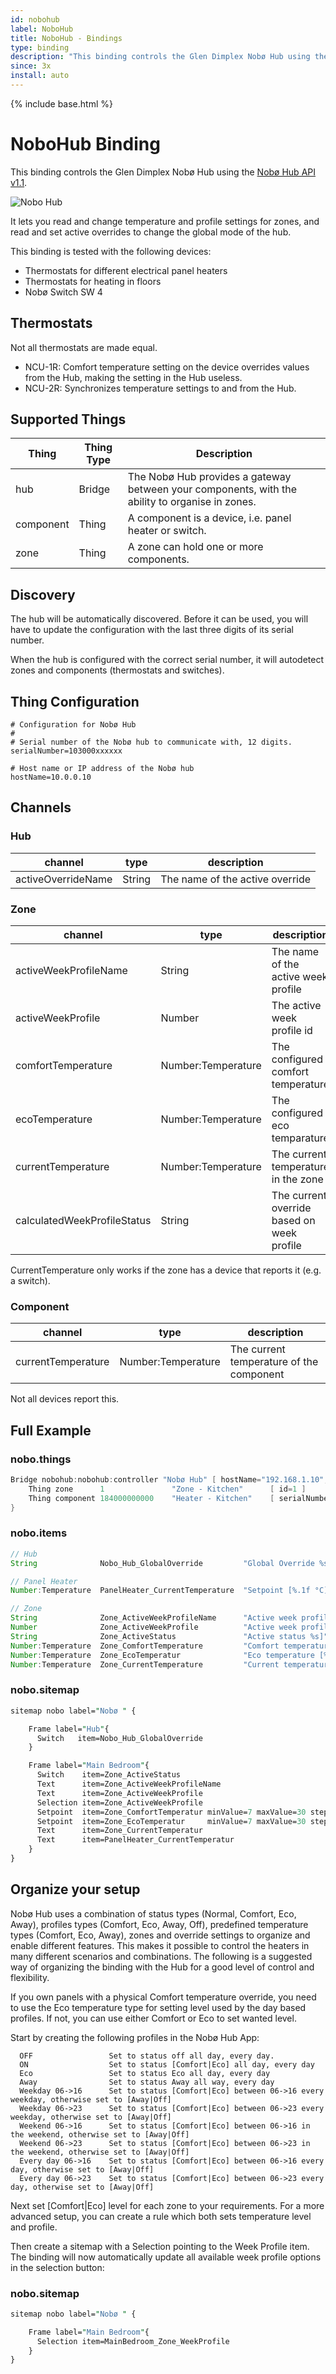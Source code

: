 ```yaml
---
id: nobohub
label: NoboHub
title: NoboHub - Bindings
type: binding
description: "This binding controls the Glen Dimplex Nobø Hub using the <a href='https://www.glendimplex.se/media/15650/nobo-hub-api-v-1-1-integration-for-advanced-users.pdf'>Nobø Hub API v1.1</a>."
since: 3x
install: auto
---
```


<!-- Attention authors: Do not edit directly. Please add your changes to the appropriate source repository -->

{% include base.html %}

# NoboHub Binding

This binding controls the Glen Dimplex Nobø Hub using the <a href="https://www.glendimplex.se/media/15650/nobo-hub-api-v-1-1-integration-for-advanced-users.pdf">Nobø Hub API v1.1</a>.

![Nobo Hub](doc/nobohub.jpg)

It lets you read and change temperature and profile settings for zones, and read and set active overrides to change the global mode of the hub.

This binding is tested with the following devices:

- Thermostats for different electrical panel heaters
- Thermostats for heating in floors
- Nobø Switch SW 4

## Thermostats

Not all thermostats are made equal.

- NCU-1R: Comfort temperature setting on the device overrides values from the Hub, making the setting in the Hub useless.
- NCU-2R: Synchronizes temperature settings to and from the Hub.

## Supported Things

| Thing     | Thing Type | Description                                                                                     |
|-----------|------------|-------------------------------------------------------------------------------------------------|
| hub       | Bridge     | The Nobø Hub provides a gateway between your components, with the ability to organise in zones. |
| component | Thing      | A component is a device, i.e. panel heater or switch.                                           |
| zone      | Thing      | A zone can hold one or more components.                                                         |

## Discovery

The hub will be automatically discovered.
Before it can be used, you will have to update the configuration with the last three digits of its serial number.

When the hub is configured with the correct serial number, it will autodetect zones and components (thermostats and switches).

## Thing Configuration

```text
# Configuration for Nobø Hub
#
# Serial number of the Nobø hub to communicate with, 12 digits.
serialNumber=103000xxxxxx

# Host name or IP address of the Nobø hub
hostName=10.0.0.10
```

## Channels

### Hub

| channel             | type   | description                                         |
|---------------------|--------|-----------------------------------------------------|
| activeOverrideName  | String | The name of the active override                     |

### Zone

| channel                      | type               | description                                |
|------------------------------|--------------------|--------------------------------------------|
| activeWeekProfileName        | String             | The name of the active week profile        |
| activeWeekProfile            | Number             | The active week profile id                 |
| comfortTemperature           | Number:Temperature | The configured comfort temperature         |
| ecoTemperature               | Number:Temperature | The configured eco temparature             |
| currentTemperature           | Number:Temperature | The current temperature in the zone        |
| calculatedWeekProfileStatus  | String             | The current override based on week profile |

CurrentTemperature only works if the zone has a device that reports it (e.g. a switch).

### Component

| channel             | type               | description                              |
|---------------------|--------------------|------------------------------------------|
| currentTemperature  | Number:Temperature | The current temperature of the component |

Not all devices report this.

## Full Example

### nobo.things

```java
Bridge nobohub:nobohub:controller "Nobø Hub" [ hostName="192.168.1.10", serialNumber="103000000000" ] {
    Thing zone      1               "Zone - Kitchen"      [ id=1 ]
    Thing component 184000000000    "Heater - Kitchen"    [ serialNumber="184000000000" ]
}
```

### nobo.items

```java
// Hub
String              Nobo_Hub_GlobalOverride         "Global Override %s"                <heating>       {channel="nobohub:nobohub:controller:activeOverrideName"}

// Panel Heater
Number:Temperature  PanelHeater_CurrentTemperature  "Setpoint [%.1f °C]"                <temperature>   {channel="nobohub:component:controller:184000000000:currentTemperature"}

// Zone
String              Zone_ActiveWeekProfileName      "Active week profile name [%s]"     <calendar>      {channel="nobohub:zone:controller:1:activeWeekProfileName"}
Number              Zone_ActiveWeekProfile          "Active week profile [%d]"          <calendar>      {channel="nobohub:zone:controller:1:activeWeekProfile"}
String              Zone_ActiveStatus               "Active status %s]"                 <heating>       {channel="nobohub:zone:controller:1:calculatedWeekProfileStatus"}
Number:Temperature  Zone_ComfortTemperature         "Comfort temperature [%.1f °C]"     <temperature>   {channel="nobohub:zone:controller:1:comfortTemperature"}
Number:Temperature  Zone_EcoTemperatur              "Eco temperature [%.1f °C]"         <temperature>   {channel="nobohub:zone:controller:1:ecoTemperature"}
Number:Temperature  Zone_CurrentTemperature         "Current temperature [%.1f °C]"     <temperature>   {channel="nobohub:zone:controller:1:currentTemperature"}
```

### nobo.sitemap

```perl
sitemap nobo label="Nobø " {

    Frame label="Hub"{
      Switch   item=Nobo_Hub_GlobalOverride
    }

    Frame label="Main Bedroom"{
      Switch    item=Zone_ActiveStatus
      Text      item=Zone_ActiveWeekProfileName           
      Text      item=Zone_ActiveWeekProfile           
      Selection item=Zone_ActiveWeekProfile           
      Setpoint  item=Zone_ComfortTemperatur minValue=7 maxValue=30 step=1 icon="temperature"
      Setpoint  item=Zone_EcoTemperatur     minValue=7 maxValue=30 step=1 icon="temperature"
      Text      item=Zone_CurrentTemperatur
      Text      item=PanelHeater_CurrentTemperatur
    }
}
```

## Organize your setup

Nobø Hub uses a combination of status types (Normal, Comfort, Eco, Away), profiles types (Comfort, Eco, Away, Off), predefined temperature types (Comfort, Eco, Away), zones and override settings to organize and enable different features.
This makes it possible to control the heaters in many different scenarios and combinations.
The following is a suggested way of organizing the binding with the Hub for a good level of control and flexibility.

If you own panels with a physical Comfort temperature override, you need to use the Eco temperature type for setting level used by the day based profiles.
If not, you can use either Comfort or Eco to set wanted level.

Start by creating the following profiles in the Nobø Hub App:

```text
  OFF                 Set to status off all day, every day.
  ON                  Set to status [Comfort|Eco] all day, every day
  Eco                 Set to status Eco all day, every day
  Away                Set to status Away all way, every day
  Weekday 06->16      Set to status [Comfort|Eco] between 06->16 every weekday, otherwise set to [Away|Off]
  Weekday 06->23      Set to status [Comfort|Eco] between 06->23 every weekday, otherwise set to [Away|Off]
  Weekend 06->16      Set to status [Comfort|Eco] between 06->16 in the weekend, otherwise set to [Away|Off]
  Weekend 06->23      Set to status [Comfort|Eco] between 06->23 in the weekend, otherwise set to [Away|Off]
  Every day 06->16    Set to status [Comfort|Eco] between 06->16 every day, otherwise set to [Away|Off]
  Every day 06->23    Set to status [Comfort|Eco] between 06->23 every day, otherwise set to [Away|Off]
```

Next set [Comfort|Eco] level for each zone to your requirements.
For a more advanced setup, you can create a rule which both sets temperature level and profile.

Then create a sitemap with a Selection pointing to the Week Profile item.
The binding will now automatically update all available week profile options in the selection button:

### nobo.sitemap

```perl
sitemap nobo label="Nobø " {

    Frame label="Main Bedroom"{
      Selection item=MainBedroom_Zone_WeekProfile   
    }
}
```
